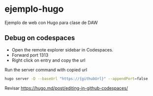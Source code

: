 # ejemplo-hugo
Ejemplo de web con Hugo para clase de DAW



## Debug on codespaces

* Open the remote explorer sidebar in Codespaces.
* Forward port 1313
* Right click on entry and copy the url

Run the server command with copied url
```bash
hugo server -D --baseUrl "https://{githubUrl}" --appendPort=false
```

Revisar https://hugo.md/post/editing-in-github-codespaces/
